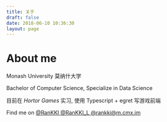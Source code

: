 ```yaml
---
title: 关于
draft: false
date: 2018-06-10 10:36:30
layout: page
---
```


# About me
Monash University 莫纳什大学

Bachelor of Computer Science, Specialize in Data Science

目前在 _Hortor Games_ 实习, 使用 Typescript + egret 写游戏前端

<p>
Find me on
<a class="icon" target="_blank" rel="noopener" href="https://github.com/RanKKI">
    <i class="fab fa-github"></i>
    @RanKKI
</a>

<a class="icon" target="_blank" rel="noopener" href="https://t.me/RanKKI_L">
    <i class="fab fa-telegram"></i>
    @RanKKI_L
</a>

<a class="icon" target="_blank" rel="noopener" href="https://m.cmx.im/@rankki">
    <i class="fab fa-mastodon"></i>
    @rankki@m.cmx.im
</a>
</p>